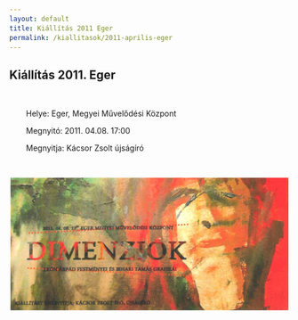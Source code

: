```yaml
---
layout: default
title: Kiállítás 2011 Eger
permalink: /kiallitasok/2011-aprilis-eger
---
```


<script>
	window.addEvent("domready", function () {
		new boxplus($$("a.phocagallerycboxplus"),{"theme":"darkrounded","autocenter":1,"autofit":1,"slideshow":4000,"loop":0,"captions":"bottom","thumbs":"inside","width":680,"height":531,"duration":250,"transition":"quad","contextmenu":1, phocamethod:1});
		new boxplus($$("a.phocagallerycboxplusi"),{"theme":"darkrounded","autocenter":1,"autofit":1,"slideshow":4000,"loop":0,"captions":"bottom","thumbs":"hide","width":680,"height":531,"duration":250,"transition":"quad","contextmenu":1, phocamethod:1});
		new boxplus($$("a.phocagallerycboxpluso"),{"theme":"darkrounded","autocenter":1,"autofit": false,"slideshow": false,"loop":false,"captions":"none","thumbs":"hide","width":680,"height":531,"duration":0,"transition":"linear","contextmenu":false, phocamethod:2});
	});
</script>

<div class="item-page"><article class="art-post"><div class="art-postcontent clearfix"><div class="art-article"><h1>Kiállítás 2011. Eger</h1>
<p>&nbsp;</p>
<p style="padding-left: 30px;">Helye: Eger, Megyei Művelődési Központ</p>
<p style="padding-left: 30px;">Megnyitó: 2011. 04.08. 17:00</p>
<p style="padding-left: 30px;">Megnyitja: Kácsor Zsolt újságíró</p>
<p>&nbsp;&nbsp; </p>
<p><img style="display: block; margin-left: auto; margin-right: auto;" src="images/kiallitasok/2011_1.jpg" alt="" width="500"></p>
<p>&nbsp;</p> </div></div></article></div>
